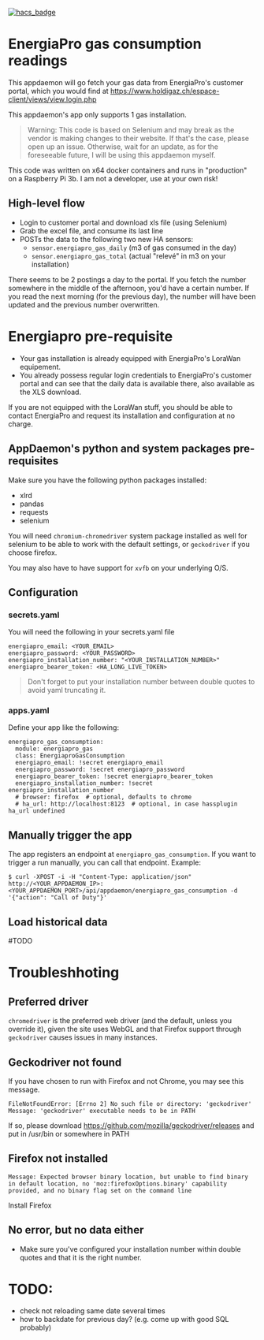 [![hacs_badge](https://img.shields.io/badge/HACS-Default-41BDF5.svg?style=for-the-badge)](https://github.com/hacs/integration)

# EnergiaPro gas consumption readings
This appdaemon will go fetch your gas data from EnergiaPro's customer portal, which you would find at https://www.holdigaz.ch/espace-client/views/view.login.php

This appdaemon's app only supports 1 gas installation.

> Warning: This code is based on Selenium and may break as the vendor is making changes to their website. If that's the case, please open up an issue. Otherwise, wait for an update, as for the foreseeable future, I will be using this appdaemon myself.

This code was written on x64 docker containers and runs in "production" on a Raspberry Pi 3b. I am not a developer, use at your own risk!

## High-level flow
- Login to customer portal and download xls file (using Selenium)
- Grab the excel file, and consume its last line
- POSTs the data to the following two new HA sensors:
  - `sensor.energiapro_gas_daily` (m3 of gas consumed in the day)
  - `sensor.energiapro_gas_total` (actual "relevé" in m3 on your installation)

There seems to be 2 postings a day to the portal. If you fetch the number somewhere in the middle of the afternoon, you'd have a certain number. If you read the next morning (for the previous day), the number will have been updated and the previous number overwritten.

# Energiapro pre-requisite
- Your gas installation is already equipped with EnergiaPro's LoraWan equipement.
- You already possess regular login credentials to EnergiaPro's customer portal and can see that the daily data is available there, also available as the XLS download.

If you are not equipped with the LoraWan stuff, you should be able to contact EnergiaPro and request its installation and configuration at no charge.

## AppDaemon's python and system packages pre-requisites
Make sure you have the following python packages installed:
- xlrd
- pandas
- requests
- selenium

You will need `chromium-chromedriver` system package installed as well for selenium to be able to work with the default settings, or `geckodriver` if you choose firefox.

You may also have to have support for `xvfb` on your underlying O/S.

## Configuration
### secrets.yaml
You will need the following in your secrets.yaml file

```
energiapro_email: <YOUR_EMAIL>
energiapro_password: <YOUR_PASSWORD>
energiapro_installation_number: "<YOUR_INSTALLATION_NUMBER>"
energiapro_bearer_token: <HA_LONG_LIVE_TOKEN>
```

> Don't forget to put your installation number between double quotes to avoid yaml truncating it.

### apps.yaml
Define your app like the following:

```
energiapro_gas_consumption:
  module: energiapro_gas
  class: EnergiaproGasConsumption
  energiapro_email: !secret energiapro_email
  energiapro_password: !secret energiapro_password
  energiapro_bearer_token: !secret energiapro_bearer_token
  energiapro_installation_number: !secret energiapro_installation_number
  # browser: firefox  # optional, defaults to chrome
  # ha_url: http://localhost:8123  # optional, in case hassplugin ha_url undefined
```

## Manually trigger the app
The app registers an endpoint at `energiapro_gas_consumption`. If you want to trigger a run manually, you can call that endpoint. Example:

```
$ curl -XPOST -i -H "Content-Type: application/json"  http://<YOUR_APPDAEMON_IP>:<YOUR_APPDAEMON_PORT>/api/appdaemon/energiapro_gas_consumption -d '{"action": "Call of Duty"}'
```

## Load historical data

#TODO

# Troubleshhoting
## Preferred driver
`chromedriver` is the preferred web driver (and the default, unless you override it), given the site uses WebGL and that Firefox support through `geckodriver` causes issues in many instances.

## Geckodriver not found
If you have chosen to run with Firefox and not Chrome, you may see this message.

```
FileNotFoundError: [Errno 2] No such file or directory: 'geckodriver'
Message: 'geckodriver' executable needs to be in PATH
```
If so, please download https://github.com/mozilla/geckodriver/releases and put in /usr/bin or somewhere in PATH

## Firefox not installed

```
Message: Expected browser binary location, but unable to find binary in default location, no 'moz:firefoxOptions.binary' capability provided, and no binary flag set on the command line
```

Install Firefox

## No error, but no data either
- Make sure you've configured your installation number within double quotes and that it is the right number.

# TODO:
- check not reloading same date several times
- how to backdate for previous day? (e.g. come up with good SQL probably)
